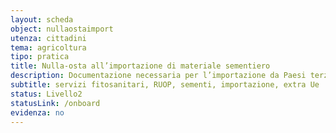 ```yaml
---
layout: scheda
object: nullaostaimport
utenza: cittadini
tema: agricoltura
tipo: pratica
title: Nulla-osta all’importazione di materiale sementiero
description: Documentazione necessaria per l’importazione da Paesi terzi di alcune sementi
subtitle: servizi fitosanitari, RUOP, sementi, importazione, extra Ue
status: Livello2
statusLink: /onboard
evidenza: no
---
```

